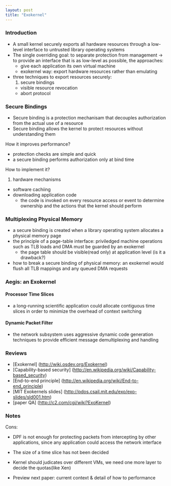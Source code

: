 ```yaml
---
layout: post
title: "Exokernel"
---
```


### Introduction
* A small kernel securely exports all hardware resources through a low-level interface to untrusted library operating systems
* The single overriding goal: to separate protection from management -> to provide an interface that is as low-level as possible, the approaches:
    * give each application its own virtual machine
    * exokernel way: export hardware resources rather than emulating
* three techniques to export resources securely:
    1. secure bindings
    - visible resource revocation
    - abort protocol

### Secure Bindings
* Secure binding is a protection mechanisam that decouples authorization from the actual use of a resource
* Secure binding allows the kernel to protect resources without understanding them

How it improves performance?

* protection checks are simple and quick
* a secure binding performs authorization only at bind time

How to implement it?

1. hardware mechanisms
- software cachiing
- downloading application code
    * the code is invoked on every resource access or event to determine ownership and the actions that the kernel should perform

### Multiplexing Physical Memory
* a secure binding is created when a library operating system allocates a physical memory page
* the principle of a page-table interface: priviledged machine operations such as TLB loads and DMA must be guarded by an exokernel
    * the page table should be visible(read only) at application level (is it a drawback?)
* how to break a secure binding of physical memory: an exokernel would flush all TLB mappings and any queued DMA requests

### Aegis: an Exokernel
#### Processor Time Slices
* a long-running scientific application could allocate contiguous time slices in order to minimize the overhead of context switching


#### Dynamic Packet Filter
* the network subsystem uses aggressive dynamic code generation techniques to provide efficient message demultiplexing and handling



### Reviews
* [Exokernel] (http://wiki.osdev.org/Exokernel)
* [Capability-based security] (http://en.wikipedia.org/wiki/Capability-based_security)
* [End-to-end principle] (http://en.wikipedia.org/wiki/End-to-end_principle)
* [MIT Exokernels slides] (http://pdos.csail.mit.edu/exo/exo-slides/sld001.htm)
* [paper QA] (http://c2.com/cgi/wiki?ExoKernel)

### Notes
Cons:
* DPF is not enough for protecting packets from intercepting by other applications, since any application could access the network interface
* The size of a time slice has not been decided
* Kernel should judicates over different VMs, we need one more layer to decide the quotas(like Xen)


* Preview next paper: current context & detail of how to performance
